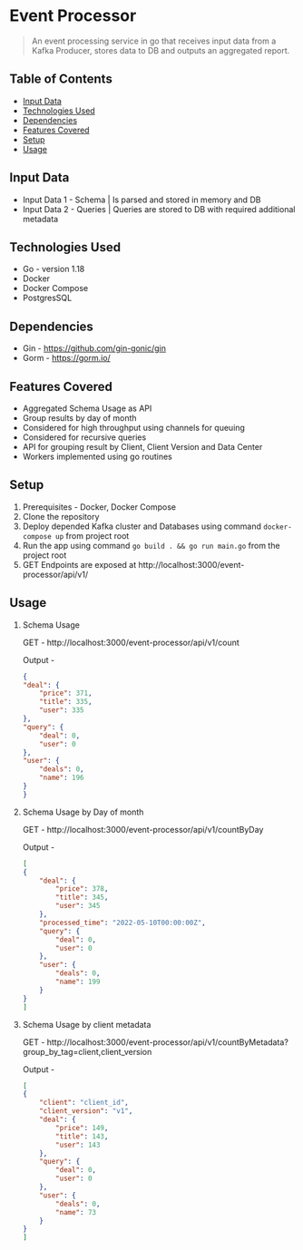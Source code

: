 # Event Processor
> An event processing service in go that receives input data from a Kafka Producer, stores data to DB and outputs an aggregated report.

## Table of Contents
  - [Input Data](#input-data)
  - [Technologies Used](#technologies-used)
  - [Dependencies](#dependencies)
  - [Features Covered](#features-covered)
  - [Setup](#setup)
  - [Usage](#usage)


## Input Data
- Input Data 1 - Schema | Is parsed and stored in memory and DB 
- Input Data 2 - Queries | Queries are stored to DB with required additional metadata

## Technologies Used
- Go - version 1.18
- Docker
- Docker Compose
- PostgresSQL

## Dependencies
- Gin - https://github.com/gin-gonic/gin
- Gorm - https://gorm.io/

## Features Covered
- Aggregated Schema Usage as API
- Group results by day of month
- Considered for high throughput using channels for queuing
- Considered for recursive queries
- API for grouping result by Client, Client Version and Data Center
- Workers implemented using go routines

## Setup
1.  Prerequisites - Docker, Docker Compose
2.  Clone the repository
3.  Deploy depended Kafka cluster and Databases using command `docker-compose up` from project root
4.  Run the app using command `go build . && go run main.go` from the project root
5.  GET Endpoints are exposed at http://localhost:3000/event-processor/api/v1/ 

## Usage

1.  Schema Usage
   
    GET - http://localhost:3000/event-processor/api/v1/count

    Output - 
    ```json
    {
    "deal": {
        "price": 371,
        "title": 335,
        "user": 335
    },
    "query": {
        "deal": 0,
        "user": 0
    },
    "user": {
        "deals": 0,
        "name": 196
    }
    }
    ```
2.  Schema Usage by Day of month
   
    GET - http://localhost:3000/event-processor/api/v1/countByDay

    Output - 
    ```json
    [
    {
        "deal": {
            "price": 378,
            "title": 345,
            "user": 345
        },
        "processed_time": "2022-05-10T00:00:00Z",
        "query": {
            "deal": 0,
            "user": 0
        },
        "user": {
            "deals": 0,
            "name": 199
        }
    }
    ]
    ```

3.  Schema Usage by client metadata
   
    GET - http://localhost:3000/event-processor/api/v1/countByMetadata?group_by_tag=client,client_version

    Output - 
    ```json
    [
    {
        "client": "client_id",
        "client_version": "v1",
        "deal": {
            "price": 149,
            "title": 143,
            "user": 143
        },
        "query": {
            "deal": 0,
            "user": 0
        },
        "user": {
            "deals": 0,
            "name": 73
        }
    }
    ]
    ```
   
